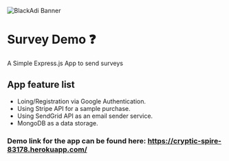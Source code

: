 ![BlackAdi Banner](https://png.pngtree.com/thumb_back/fw800/back_our/20190622/ourmid/pngtree-chinese-style-ink-dragon-banner-image_210265.jpg)

# Survey Demo ❓ 
A Simple Express.js App to send surveys 

## App feature list 
 - Loing/Registration via Google Authentication.
 - Using Stripe API for a sample purchase.
 - Using SendGrid API as an email sender service.
 - MongoDB as a data storage.
 
### Demo link for the app can be found here: https://cryptic-spire-83178.herokuapp.com/
